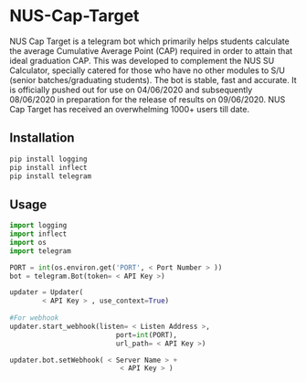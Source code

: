# NUS-Cap-Target
NUS Cap Target is a telegram bot which primarily helps students calculate the average Cumulative Average Point (CAP) required in order to attain that ideal graduation CAP. This was developed to complement the NUS SU Calculator, specially catered for those who have no other modules to S/U (senior batches/graduating students). The bot is stable, fast and accurate. It is officially pushed out for use on 04/06/2020 and subsequently 08/06/2020 in preparation for the release of results on 09/06/2020. NUS Cap Target has received an overwhelming 1000+ users till date.


## Installation
```bash
pip install logging
pip install inflect
pip install telegram
```

## Usage
```python
import logging
import inflect
import os
import telegram

PORT = int(os.environ.get('PORT', < Port Number > ))
bot = telegram.Bot(token= < API Key >)

updater = Updater(
        < API Key > , use_context=True)
      
#For webhook
updater.start_webhook(listen= < Listen Address >,
                          port=int(PORT),
                          url_path= < API Key >)

updater.bot.setWebhook( < Server Name > +
                           < API Key > )
```

